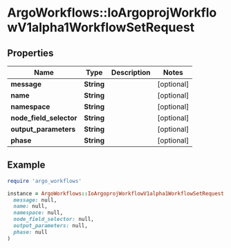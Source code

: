 # ArgoWorkflows::IoArgoprojWorkflowV1alpha1WorkflowSetRequest

## Properties

| Name | Type | Description | Notes |
| ---- | ---- | ----------- | ----- |
| **message** | **String** |  | [optional] |
| **name** | **String** |  | [optional] |
| **namespace** | **String** |  | [optional] |
| **node_field_selector** | **String** |  | [optional] |
| **output_parameters** | **String** |  | [optional] |
| **phase** | **String** |  | [optional] |

## Example

```ruby
require 'argo_workflows'

instance = ArgoWorkflows::IoArgoprojWorkflowV1alpha1WorkflowSetRequest.new(
  message: null,
  name: null,
  namespace: null,
  node_field_selector: null,
  output_parameters: null,
  phase: null
)
```

